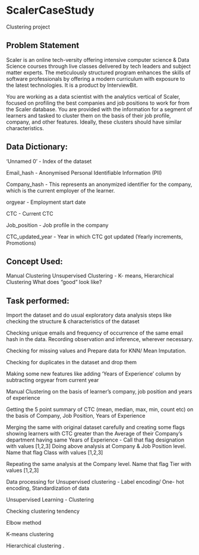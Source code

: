 # ScalerCaseStudy
 Clustering project

## Problem Statement

Scaler is an online tech-versity offering intensive computer science & Data Science courses through live classes delivered by tech leaders and subject matter experts. The meticulously structured program enhances the skills of software professionals by offering a modern curriculum with exposure to the latest technologies. It is a product by InterviewBit.

You are working as a data scientist with the analytics vertical of Scaler, focused on profiling the best companies and job positions to work for from the Scaler database. You are provided with the information for a segment of learners and tasked to cluster them on the basis of their job profile, company, and other features. Ideally, these clusters should have similar characteristics.


## Data Dictionary:

‘Unnamed 0’ - Index of the dataset

Email_hash - Anonymised Personal Identifiable Information (PII)

Company_hash - This represents an anonymized identifier for the company, which is the current employer of the learner.

orgyear - Employment start date

CTC - Current CTC

Job_position - Job profile in the company

CTC_updated_year - Year in which CTC got updated (Yearly increments, Promotions)


## Concept Used:

Manual Clustering
Unsupervised Clustering - K- means, Hierarchical Clustering
What does “good” look like?

## Task performed:

Import the dataset and do usual exploratory data analysis steps like checking the structure & characteristics of the dataset

Checking unique emails and frequency of occurrence of the same email hash in the data. Recording observation and inference, wherever necessary.

Checking for missing values and Prepare data for KNN/ Mean Imputation.

Checking for duplicates in the dataset and drop them

Making some new features like adding ‘Years of Experience’ column by subtracting orgyear from current year

Manual Clustering on the basis of learner’s company, job position and years of experience

Getting the 5 point summary of CTC (mean, median, max, min, count etc) on the basis of Company, Job Position, Years of Experience

Merging the same with original dataset carefully and creating some flags showing learners with CTC greater than the Average of their Company’s department having same Years of Experience - Call that flag designation with values [1,2,3]
Doing above analysis at Company & Job Position level. Name that flag Class with values [1,2,3]

Repeating the same analysis at the Company level. Name that flag Tier with values [1,2,3]

Data processing for Unsupervised clustering - Label encoding/ One- hot encoding, Standardization of data

Unsupervised Learning - Clustering

Checking clustering tendency

Elbow method

K-means clustering

Hierarchical clustering .
